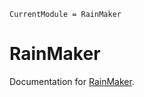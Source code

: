 ```@meta
CurrentModule = RainMaker
```

# RainMaker

Documentation for [RainMaker](https://github.com/SpeedyWeather/RainMaker.jl).
